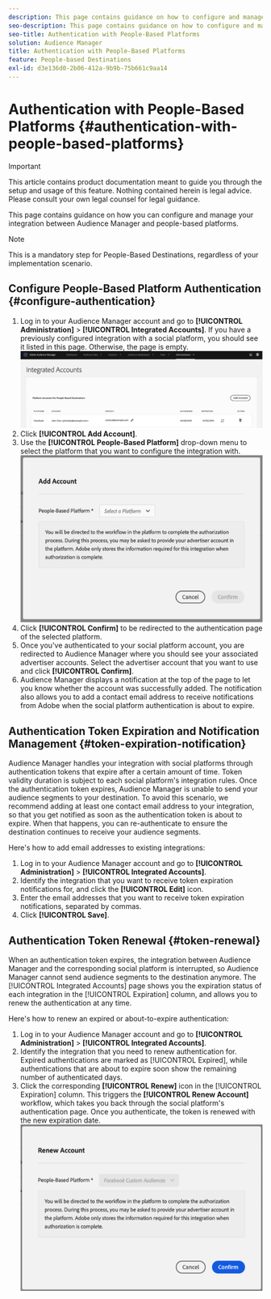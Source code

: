 ```yaml
---
description: This page contains guidance on how to configure and manage the integration between Audience Manager and people-based platforms. 
seo-description: This page contains guidance on how to configure and manage the integration between Audience Manager and people-based platforms. 
seo-title: Authentication with People-Based Platforms
solution: Audience Manager
title: Authentication with People-Based Platforms
feature: People-based Destinations
exl-id: d3e136d0-2b06-412a-9b9b-75b661c9aa14
---
```

# Authentication with People-Based Platforms {#authentication-with-people-based-platforms}

>[!IMPORTANT]
>This article contains product documentation meant to guide you through the setup and usage of this feature. Nothing contained herein is legal advice. Please consult your own legal counsel for legal guidance.

This page contains guidance on how you can configure and manage your integration 
between Audience Manager and people-based platforms.

>[!NOTE]
>This is a mandatory step for People-Based Destinations, regardless of your implementation scenario.

## Configure People-Based Platform Authentication {#configure-authentication}

1. Log in to your Audience Manager account and go to **[!UICONTROL Administration]** > **[!UICONTROL Integrated Accounts]**. If you have a previously configured integration with a social platform, you should see it listed in this page. Otherwise, the page is empty.
    ![people-based-integration](assets/pbd-config.png)
2. Click **[!UICONTROL Add Account]**.
3. Use the **[!UICONTROL People-Based Platform]** drop-down menu to select the platform that you want to configure the integration with.
    ![people-based-platform](assets/pbd-add.png)
4. Click **[!UICONTROL Confirm]** to be redirected to the authentication page of the selected platform.
5. Once you've authenticated to your social platform account, you are redirected to Audience Manager where you should see your associated advertiser accounts. Select the advertiser account that you want to use and click **[!UICONTROL Confirm]**.
6. Audience Manager displays a notification at the top of the page to let you know whether the account was successfully added. The notification also allows you to add a contact email address to receive notifications from Adobe when the social platform authentication is about to expire.

## Authentication Token Expiration and Notification Management {#token-expiration-notification}

Audience Manager handles your integration with social platforms through authentication tokens that expire after a certain amount of time. Token validity duration is subject to each social platform's integration rules. Once the authentication token expires, Audience Manager is unable to send your audience segments to your destination. To avoid this scenario, we recommend adding at least one contact email address to your integration, so that you get notified as soon as the authentication token is about to expire. When that happens, you can re-authenticate to ensure the destination continues to receive your audience segments.

Here's how to add email addresses to existing integrations:

1. Log in to your Audience Manager account and go to **[!UICONTROL Administration]** > **[!UICONTROL Integrated Accounts]**.
1. Identify the integration that you want to receive token expiration notifications for, and click the **[!UICONTROL Edit]** icon.
1. Enter the email addresses that you want to receive token expiration notifications, separated by commas.
1. Click **[!UICONTROL Save]**.

## Authentication Token Renewal {#token-renewal}

When an authentication token expires, the integration between Audience Manager and the corresponding social platform is interrupted, so Audience Manager cannot send audience segments to the destination anymore. The [!UICONTROL Integrated Accounts] page shows you the expiration status of each integration in the [!UICONTROL Expiration] column, and allows you to renew the authentication at any time.

Here's how to renew an expired or about-to-expire authentication:
1. Log in to your Audience Manager account and go to **[!UICONTROL Administration]** > **[!UICONTROL Integrated Accounts]**.
1. Identify the integration that you need to renew authentication for. Expired authentications are marked as [!UICONTROL Expired], while authentications that are about to expire soon show the remaining number of authenticated days.
1. Click the corresponding **[!UICONTROL Renew]** icon in the [!UICONTROL Expiration] column. This triggers the **[!UICONTROL Renew Account]** workflow, which takes you back through the social platform's authentication page. Once you authenticate, the token is renewed with the new expiration date.
   ![pbd-renew](assets/pbd-renew.png)
